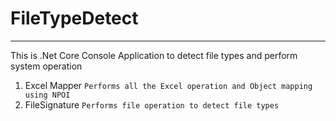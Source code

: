 # FileTypeDetect
----------


This is .Net Core Console Application to detect file types and perform system operation
1. Excel Mapper
```Performs all the Excel operation and Object mapping using NPOI```
2. FileSignature
```Performs file operation to detect file types```


